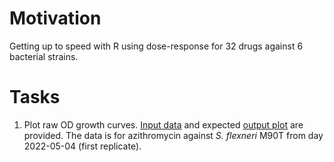 # Motivation

Getting up to speed with R using dose-response for 32 drugs against 6
bacterial strains.

# Tasks

1.  Plot raw OD growth curves. [Input data](doc/tasks/01_dat.csv) and
    expected [output plot](doc/tasks/01_out.pdf) are provided. The data
    is for azithromycin against *S. flexneri* M90T from day 2022-05-04
    (first replicate).

